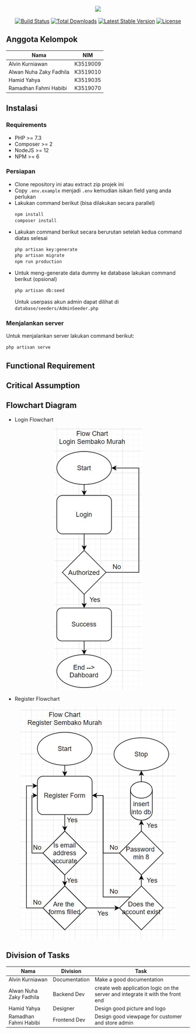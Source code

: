 <p align="center"><a href="https://laravel.com" target="_blank"><img src="https://raw.githubusercontent.com/laravel/art/master/logo-lockup/5%20SVG/2%20CMYK/1%20Full%20Color/laravel-logolockup-cmyk-red.svg" width="400"></a></p>

<p align="center">
<a href="https://travis-ci.org/laravel/framework"><img src="https://travis-ci.org/laravel/framework.svg" alt="Build Status"></a>
<a href="https://packagist.org/packages/laravel/framework"><img src="https://img.shields.io/packagist/dt/laravel/framework" alt="Total Downloads"></a>
<a href="https://packagist.org/packages/laravel/framework"><img src="https://img.shields.io/packagist/v/laravel/framework" alt="Latest Stable Version"></a>
<a href="https://packagist.org/packages/laravel/framework"><img src="https://img.shields.io/packagist/l/laravel/framework" alt="License"></a>
</p>

## Anggota Kelompok

| Nama                    | NIM      |
| ----------------------- | -------- |
| Alvin Kurniawan         | K3519009 |
| Alwan Nuha Zaky Fadhila | K3519010 |
| Hamid Yahya             | K3519035 |
| Ramadhan Fahmi Habibi   | K3519070 |

## Instalasi

### Requirements
- PHP >= 7.3
- Composer >= 2
- NodeJS >= 12
- NPM >= 6

### Persiapan
- Clone repository ini atau extract zip projek ini
- Copy `.env.example` menjadi `.env` kemudian isikan field yang anda perlukan
- Lakukan command berikut (bisa dilakukan secara parallel)
  ```bash
  npm install
  composer install
  ```
- Lakukan command berikut secara berurutan setelah kedua command diatas selesai
  ```bash
  php artisan key:generate
  php artisan migrate
  npm run production
  ```
- Untuk meng-generate data dummy ke database lakukan command berikut (opsional)
  ```bash
  php artisan db:seed
  ```
  Untuk userpass akun admin dapat dilihat di `database/seeders/AdminSeeder.php`

### Menjalankan server
Untuk menjalankan server lakukan command berikut:
```bash
php artisan serve
```
## Functional  Requirement

## Critical Assumption
## Flowchart Diagram

- Login Flowchart

<p align="center"> <img src="doc/login.jpg"></img> </p>

- Register Flowchart

<p align="center"> <img src="doc/register.jpg"></img> </p>

## Division of Tasks

| Nama                    | Division      |  Task    |
| ----------------------- | ------------- | -------- |
| Alvin Kurniawan         | Documentation | Make a good documentation |
| Alwan Nuha Zaky Fadhila | Backend Dev   | create web application logic on the server and integrate it with the front end |
| Hamid Yahya             | Designer      | Design good picture and logo |
| Ramadhan Fahmi Habibi   | Frontend Dev  | Design good viewpage for customer and store admin |

